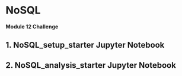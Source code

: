 # NoSQL

**Module 12 Challenge**

## 1. NoSQL_setup_starter Jupyter Notebook
## 2. NoSQL_analysis_starter Jupyter Notebook
